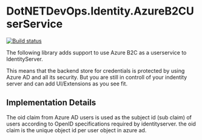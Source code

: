 # DotNETDevOps.Identity.AzureB2CUserService

[![Build status](https://dev.azure.com/dotnet-devops/dotnetdevops/_apis/build/status/DotNETDevOps.Identity.AzureB2CUserService)](https://dev.azure.com/dotnet-devops/dotnetdevops/_build/latest?definitionId=0)

The following library adds support to use Azure B2C as a userservice to IdentityServer.

This means that the backend store for credentials is protected by using Azure AD and all its security. But you are still in controll of your indentity server and can add UI/Extensions as you see fit.

## Implementation Details

The oid claim from Azure AD users is used as the subject id (sub claim) of users according to OpenID specifications required by identityserver. the oid claim is the unique object id per user object in azure ad.

